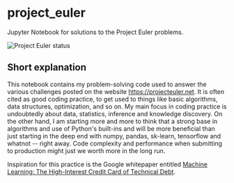 # project_euler
Jupyter Notebook for solutions to the Project Euler problems.

![Project Euler status](https://projecteuler.net/profile/leblancfg.png)

## Short explanation
This notebook contains my problem-solving code used to answer the various challenges posted on the website https://projecteuler.net. It is often cited as good coding practice, to get used to things like basic algorithms, data structures, optimization, and so on. My main focus in coding practice is undoubtedly about data, statistics, inference and knowledge discovery. On the other hand, I am starting more and more to think that a strong base in algorithms and use of Python's built-ins and  will be more beneficial than just starting in the deep end with numpy, pandas, sk-learn, tensorflow and whatnot -- right away. Code complexity and performance when submitting to production might just we worth more in the long run.

Inspiration for this practice is the Google whitepaper entitled [Machine Learning: The High-Interest Credit Card of Technical Debt](https://static.googleusercontent.com/media/research.google.com/en/us/pubs/archive/43146.pdf).
